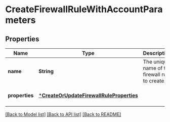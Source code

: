 # CreateFirewallRuleWithAccountParameters


## Properties
Name | Type | Description | Notes
------------ | ------------- | ------------- | -------------
**name** | **String** | The unique name of the firewall rule to create. | [default to nothing]
**properties** | [***CreateOrUpdateFirewallRuleProperties**](CreateOrUpdateFirewallRuleProperties.md) |  | [default to nothing]


[[Back to Model list]](../README.md#models) [[Back to API list]](../README.md#api-endpoints) [[Back to README]](../README.md)



